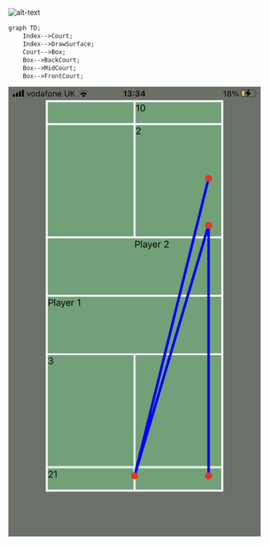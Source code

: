 ![alt-text]("who-won.png")

```mermaid
graph TD;
    Index-->Court;
    Index-->DrawSurface;
    Court-->Box;
    Box-->BackCourt;
    Box-->MidCourt;
    Box-->FrontCourt;
```
![alt-text](IMG_81FED7272BD2-1.jpeg)
